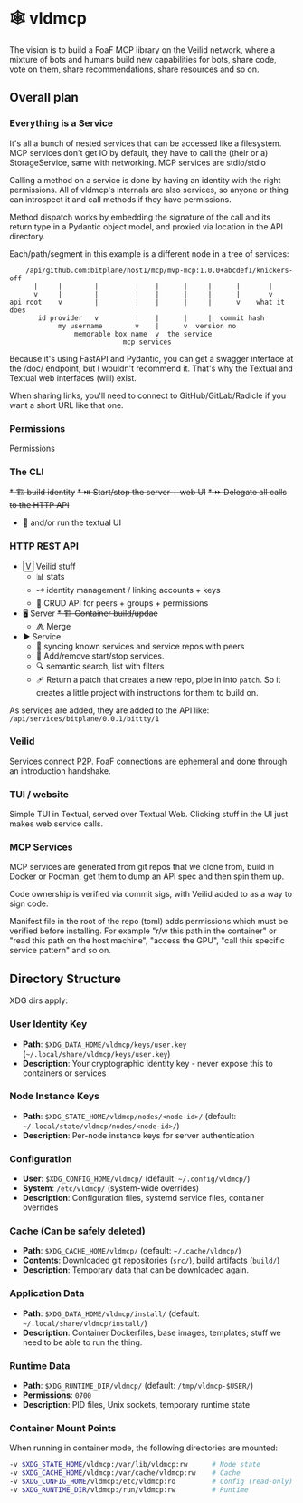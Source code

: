 # 🕸️ vldmcp

The vision is to build a FoaF MCP library on the Veilid network, where a mixture
of bots and humans build new capabilities for bots, share code, vote on them,
share recommendations, share resources and so on.

## Overall plan

### Everything is a Service

It's all a bunch of nested services that can be accessed like a filesystem.
MCP services don't get IO by default, they have to call the (their or a)
StorageService, same with networking. MCP services are stdio/stdio

Calling a method on a service is done by having an identity with the right
permissions. All of vldmcp's internals are also services, so anyone or thing
can introspect it and call methods if they have permissions.

Method dispatch works by embedding the signature of the call and its return
type in a Pydantic object model, and proxied via location in the API directory.

Each/path/segment in this example is a different node in a tree of services:

        /api/github.com:bitplane/host1/mcp/mvp-mcp:1.0.0+abcdef1/knickers-off
          |     |        |         |    |      |     |      |       |
          v     |        |         |    |      |     |      |       v
    api root    v        |         |    |      |     |      v    what it does
           id provider   v         |    |      |     |  commit hash
                my username        v    |      v  version no
                    memorable box name  v  the service
                                mcp services

Because it's using FastAPI and Pydantic, you can get a swagger interface at
the /doc/ endpoint, but I wouldn't recommend it. That's why the Textual and
Textual web interfaces (will) exist.

When sharing links, you'll need to connect to GitHub/GitLab/Radicle if you want
a short URL like that one.




### Permissions

Permissions


### The CLI

~~* 🏗️ build identity~~
~~* ⏯️ Start/stop the server + web UI~~
~~* ⏩ Delegate all calls to the HTTP API~~
* 🔡 and/or run the textual UI

### HTTP REST API

* 🅅 Veilid stuff
  * 📊 stats
  * 🗝️  identity management / linking accounts + keys
  * 🤖 CRUD API for peers + groups + permissions
* 🖥 Server
  ~~* 🏗️  Container build/updae~~
  * ⨇ Merge
* ▶ Service
  * 🔁 syncing known services and service repos with peers
  * 🔌 Add/remove start/stop services.
  * 🔍 semantic search, list with filters
  * 🩹 Return a patch that creates a new repo, pipe in into `patch`. So it
    creates a little project with instructions for them to build on.

As services are added, they are added to the API like:
    `/api/services/bitplane/0.0.1/bittty/1`

### Veilid

Services connect P2P. FoaF connections are ephemeral and done through an
introduction handshake.

### TUI / website

Simple TUI in Textual, served over Textual Web. Clicking stuff in the UI just
makes web service calls.

### MCP Services

MCP services are generated from git repos that we clone from, build in Docker
or Podman, get them to dump an API spec and then spin them up.

Code ownership is verified via commit sigs, with Veilid added to as a way to
sign code.

Manifest file in the root of the repo (toml) adds permissions which must be
verified before installing. For example "r/w this path in the container" or
"read this path on the host machine", "access the GPU", "call this specific
service pattern" and so on.

##


## Directory Structure

XDG dirs apply:

### User Identity Key
- **Path**: `$XDG_DATA_HOME/vldmcp/keys/user.key` (`~/.local/share/vldmcp/keys/user.key`)
- **Description**: Your cryptographic identity key - never expose this to containers or services

### Node Instance Keys
- **Path**: `$XDG_STATE_HOME/vldmcp/nodes/<node-id>/` (default: `~/.local/state/vldmcp/nodes/<node-id>/`)
- **Description**: Per-node instance keys for server authentication

### Configuration
- **User**: `$XDG_CONFIG_HOME/vldmcp/` (default: `~/.config/vldmcp/`)
- **System**: `/etc/vldmcp/` (system-wide overrides)
- **Description**: Configuration files, systemd service files, container overrides

### Cache (Can be safely deleted)
- **Path**: `$XDG_CACHE_HOME/vldmcp/` (default: `~/.cache/vldmcp/`)
- **Contents**: Downloaded git repositories (`src/`), build artifacts (`build/`)
- **Description**: Temporary data that can be downloaded again.

### Application Data
- **Path**: `$XDG_DATA_HOME/vldmcp/install/` (default: `~/.local/share/vldmcp/install/`)
- **Description**: Container Dockerfiles, base images, templates; stuff we need
  to be able to run the thing.

### Runtime Data
- **Path**: `$XDG_RUNTIME_DIR/vldmcp/` (default: `/tmp/vldmcp-$USER/`)
- **Permissions**: `0700`
- **Description**: PID files, Unix sockets, temporary runtime state

### Container Mount Points

When running in container mode, the following directories are mounted:

```bash
-v $XDG_STATE_HOME/vldmcp:/var/lib/vldmcp:rw      # Node state
-v $XDG_CACHE_HOME/vldmcp:/var/cache/vldmcp:rw    # Cache
-v $XDG_CONFIG_HOME/vldmcp:/etc/vldmcp:ro         # Config (read-only)
-v $XDG_RUNTIME_DIR/vldmcp:/run/vldmcp:rw         # Runtime
```
